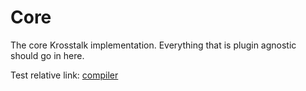 # Core

The core Krosstalk implementation. Everything that is plugin agnostic should go in here.

Test relative link: [compiler](./../compiler)